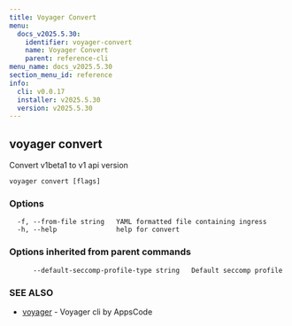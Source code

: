 ```yaml
---
title: Voyager Convert
menu:
  docs_v2025.5.30:
    identifier: voyager-convert
    name: Voyager Convert
    parent: reference-cli
menu_name: docs_v2025.5.30
section_menu_id: reference
info:
  cli: v0.0.17
  installer: v2025.5.30
  version: v2025.5.30
---
```


## voyager convert

Convert v1beta1 to v1 api version

```
voyager convert [flags]
```

### Options

```
  -f, --from-file string   YAML formatted file containing ingress
  -h, --help               help for convert
```

### Options inherited from parent commands

```
      --default-seccomp-profile-type string   Default seccomp profile
```

### SEE ALSO

* [voyager](/docs/v2025.5.30/reference/cli/voyager)	 - Voyager cli by AppsCode


